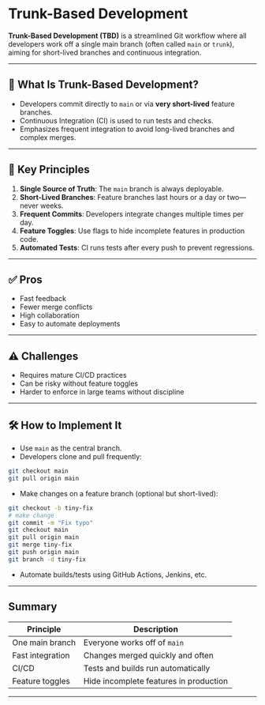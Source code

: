 # Trunk-Based Development

**Trunk-Based Development (TBD)** is a streamlined Git workflow where all developers work off a single main branch (often called `main` or `trunk`), aiming for short-lived branches and continuous integration.

---

## 🌳 What Is Trunk-Based Development?

- Developers commit directly to `main` or via **very short-lived** feature branches.
- Continuous Integration (CI) is used to run tests and checks.
- Emphasizes frequent integration to avoid long-lived branches and complex merges.

---

## 🔄 Key Principles

1. **Single Source of Truth**: The `main` branch is always deployable.
2. **Short-Lived Branches**: Feature branches last hours or a day or two—never weeks.
3. **Frequent Commits**: Developers integrate changes multiple times per day.
4. **Feature Toggles**: Use flags to hide incomplete features in production code.
5. **Automated Tests**: CI runs tests after every push to prevent regressions.

---

## ✅ Pros

- Fast feedback
- Fewer merge conflicts
- High collaboration
- Easy to automate deployments

---

## ⚠️ Challenges

- Requires mature CI/CD practices
- Can be risky without feature toggles
- Harder to enforce in large teams without discipline

---

## 🛠️ How to Implement It

- Use `main` as the central branch.
- Developers clone and pull frequently:

```bash
git checkout main
git pull origin main
```

- Make changes on a feature branch (optional but short-lived):

```bash
git checkout -b tiny-fix
# make change
git commit -m "Fix typo"
git checkout main
git pull origin main
git merge tiny-fix
git push origin main
git branch -d tiny-fix
```

- Automate builds/tests using GitHub Actions, Jenkins, etc.

---

## Summary

| Principle               | Description                             |
|-------------------------|-----------------------------------------|
| One main branch         | Everyone works off of `main`            |
| Fast integration        | Changes merged quickly and often        |
| CI/CD                   | Tests and builds run automatically      |
| Feature toggles         | Hide incomplete features in production  |

---
